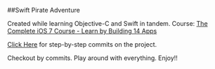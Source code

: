 ##Swift Pirate Adventure

Created while learning Objective-C and Swift in tandem.
Course: [The Complete iOS 7 Course - Learn by Building 14 Apps](https://www.udemy.com/the-complete-ios-7-course-learn-by-building-14-apps/)

[Click Here](https://github.com/ReyHaynes/Swift-Pirates/commits/master) for step-by-step commits on the project.

Checkout by commits. Play around with everything. Enjoy!!